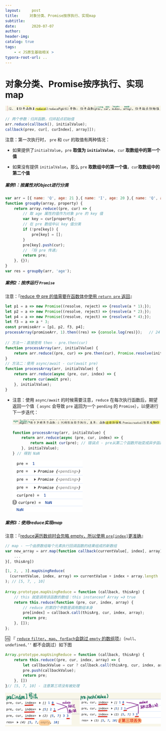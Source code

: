 ```yaml
---
layout:     post
title:     对象分类、Promise按序执行、实现map
subtitle:  
date:       2020-07-07
author:     
header-img: 
catalog: true
tags:
    - < JS原生基础相关 >
typora-root-url: ..
---
```


# 对象分类、Promise按序执行、实现map

![image-20241023104802308](/../img/assets_2023/image-20241023104802308.png)

```js
// 两个参数：归并函数，归并起点初始值
arr.reduce(callback(), initialValue);
callback(prev, cur[, curIndex[, array]]);
```

注意：第一次执行时， `pre` 和 `cur` 的取值有两种情况：

- 如果提供了`initialValue`，`pre` **取值为 `initialValue`**，`cur` **取数组中的第一个值**

- 如果没有提供 `initialValue`，那么 `pre` **取数组中的第一个值**，`cur`**取数组中的第二个值**



##### 案例1：按属性对Object进行分类

```javascript
var arr = [{ name: 'Q', age: 21 },{ name: 'I', age: 20 },{ name: 'Q', age: 20 }];
function groupBy(array, property) {
    return array.reduce((pre, cur) => {
        // 取 age 属性的值作为对象 pre 的 key 值
        var key = cur[property];
        // 在 pre 数组中以 key 值分类
        if (!pre[key]) {
            pre[key] = [];
        }
        pre[key].push(cur);
        // 『将 pre 传递』
        return pre;
    }, {});
}
var res = groupBy(arr, 'age');
```

##### 案例2：按序运行 `Promise`

注意：『<u>reduce 中 pre 的值需要在函数体中使用 `return pre` 返回</u>』

```javascript
let p1 = a => new Promise((resolve, reject) => {resolve(a * 1);});
let p2 = a => new Promise((resolve, reject) => {resolve(a * 2);});
let p4 = a => new Promise((resolve, reject) => {resolve(a * 4);});
let f3 = a => a * 3;
const promiseArr = [p1, p2, f3, p4];
processArray(promiseArr, 1).then((res) => {console.log(res)});   // 24

// 方法一：直接使用 then - pre.then(cur)
function processArray(arr, initialValue) {
    return arr.reduce((pre, cur) => pre.then(cur), Promise.resolve(initialValue));
}
// 方法二：使用 async/await - cur(await pre)
function processArray(arr, initialValue) {
    return arr.reduce(async (pre, cur, index) => {
        return cur(await pre);
    }, initialValue);
}
```
- 注意：使用 `async/await` 的时候需要注意，`reduce` 在每次执行函数后，期望返回一个值（ `async` 会导致 `pre` 返回为一个 `pending` 的 `Promise`），以便进行下一步迭代：

    ![image-20241023121506614](/../img/assets_2023/image-20241023121506614.png)

    ```js
    function processArray(arr, initialValue) {
        return arr.reduce(async (pre, cur, index) => {
            return await cur(pre); // 错误点 - pre从第二个函数开始变成异步函数返回的非数字类型
        }, initialValue);
    } // 得到 NaN
    ```

    <img src="/../img/assets_2023/image-20241023120944651.png" alt="image-20241023120944651" style="zoom:50%;" />

##### 案例3：使用reduce实现map

注意：『<u>reduce遍历数组时会忽略 empty，所以使用 `pre[index]`更准确</u>』

```js
// map - 一个由原数组每个元素执行回调函数的结果组成的新数组
var new_array = arr.map(function callback(currentValue[, index[, array]]) {
	...
}[, thisArg])
```

```javascript
[1, 2, , 3].mapUsingReduce(
  (currentValue, index, array) => currentValue + index + array.length
); // [5, 7, , 10]

Array.prototype.mapUsingReduce = function (callback, thisArg) {
    // this 就是调用该函数的数组：this instanceof Array =》 true
    return this.reduce(function (pre, cur, index, array) {
        // reduce 的第四个参数是调用数组本身
        pre[index] = callback.call(thisArg, cur, index, array);
        return pre;
    }, []);
};
```

🆚 『 <u>`reduce` `filter`、`map`、`forEach`会跳过 `empty` 的数组项</u>』（`null`、`undefined`、`’‘` 都不会跳过）如下图

```js
Array.prototype.mapUsingReduce = function (callback, thisArg) {
    return this.reduce((pre, cur, index, array) => {
        let callbackValue = cur ? callback.call(thisArg, cur, index, array) : null;
        pre.push(callbackValue);
        return pre;
    }, [])
}// [5, 7, 10] - 注意第三项没有被处理
```

![image-20241023165216325](/../img/assets_2023/image-20241023165216325.png)
